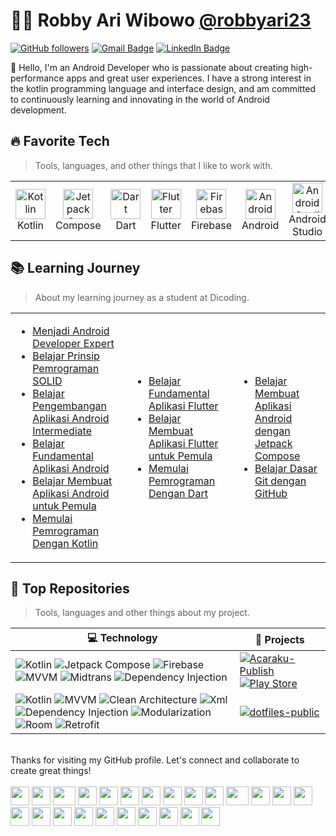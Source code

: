 # 👨‍💻 Robby Ari Wibowo [@robbyari23](https://www.instagram.com/robbyari23/)

[![GitHub followers](https://img.shields.io/github/followers/robbyari?label=Follow&style=social)](https://github.com/robbyari/?tab=follow)
[![Gmail Badge](https://img.shields.io/badge/-robbyari23@gmail.com-c14438?style=social&logo=Gmail&logoColor=red&link=mailto:robbyari23@gmail.com)](mailto:robbyari23@gmail.com)
[![LinkedIn Badge](https://img.shields.io/badge/-LinkedIn-blue?style=social&logo=Linkedin&logoColor=blue&link=https://www.linkedin.com/in/robby-ari-wibowo-2baaab144/)](https://www.linkedin.com/in/robby-ari-wibowo-2baaab144/)


:wave: Hello, I'm an Android Developer who is passionate about creating high-performance apps and great user experiences. I have a strong interest in the kotlin programming language and interface design, and am committed to continuously learning and innovating in the world of Android development.

<h2 align="left" id="macropower-tech">🔥 Favorite Tech</h2>

> Tools, languages, and other things that I like to work with.

<table>
  <tr>
    <td align="center" width="96">
      <a>
        <img src="https://upload.wikimedia.org/wikipedia/commons/0/06/Kotlin_Icon.svg" width="48" height="48" alt="Kotlin" />
      </a>
      <br>Kotlin
    </td>
    <td align="center" width="96">
      <a>
        <img src="https://3.bp.blogspot.com/-VVp3WvJvl84/X0Vu6EjYqDI/AAAAAAAAPjU/ZOMKiUlgfg8ok8DY8Hc-ocOvGdB0z86AgCLcBGAsYHQ/s1600/jetpack%2Bcompose%2Bicon_RGB.png" width="48" height="48" alt="Jetpack Compose" />
      </a>
      <br>Compose
    </td>
    <td align="center" width="96">
      <a>
        <img src="https://upload.wikimedia.org/wikipedia/commons/9/91/Dart-logo-icon.svg" width="48" height="48" alt="Dart" />
      </a>
      <br>Dart
    </td>
    <td align="center" width="96">
      <a>
        <img src="https://saigontechnology.com/assets/media/Blog/flutter-what-is-it.webp" width="48" height="48" alt="Flutter" />
      </a>
      <br>Flutter
    </td>
    <td align="center" width="96">
      <a>
        <img src="https://seeklogo.com/images/F/firebase-logo-402F407EE0-seeklogo.com.png" width="48" height="48" alt="Firebase" />
      </a>
      <br>Firebase
    </td>
    <td align="center" width="96"> 
      <a>
        <img src="https://upload.wikimedia.org/wikipedia/commons/3/31/Android_robot_head.svg" width="48" height="48" alt="Android" />
      </a>
      <br>Android
    </td>
    <td align="center"  width="96">
      <a>
        <img src="https://seeklogo.com/images/A/android-studio-logo-1EE788C6EC-seeklogo.com.png" width="48" height="48" alt="Android Studio" />
      </a>
      <br>Android Studio
    </td>
  </tr>
</table>

<h2 align="left" id="macropower-tech">📚 Learning Journey</h2>

> About my learning journey as a student at Dicoding.

<table>
<tr>
<td>

<!-- BLOG-POST-LIST:START -->
- [Menjadi Android Developer Expert](https://www.dicoding.com/certificates/6RPNW6RDQP2M)
- [Belajar Prinsip Pemrograman SOLID](https://www.dicoding.com/certificates/72ZD947DJPYW)
- [Belajar Pengembangan Aplikasi Android Intermediate](https://www.dicoding.com/certificates/JLX1LMY85X72)
- [Belajar Fundamental Aplikasi Android](https://www.dicoding.com/certificates/N9ZO4NR68ZG5)
- [Belajar Membuat Aplikasi Android untuk Pemula](https://www.dicoding.com/certificates/2VX3YK754PYQ)
- [Memulai Pemrograman Dengan Kotlin](https://www.dicoding.com/certificates/MRZM4N85RXYQ)
<!-- BLOG-POST-LIST:END -->

</td>
<td>

<!-- BLOG-POST-LIST:START -->
- [Belajar Fundamental Aplikasi Flutter](https://www.dicoding.com/certificates/QLZ9Q6N37Z5D)
- [Belajar Membuat Aplikasi Flutter untuk Pemula](https://www.dicoding.com/certificates/MRZMQYKQ0PYQ)
- [Memulai Pemrograman Dengan Dart](https://www.dicoding.com/certificates/QLZ9Q7KGMZ5D)
<!-- BLOG-POST-LIST:END -->

</td>
<td>

<!-- BLOG-POST-LIST:START -->
- [Belajar Membuat Aplikasi Android dengan Jetpack Compose](https://www.dicoding.com/certificates/N9ZO6OKYRXG5)
- [Belajar Dasar Git dengan GitHub](https://www.dicoding.com/certificates/81P23383JXOY)
<!-- BLOG-POST-LIST:END -->

</td>
</tr>
</table>

<h2 align="left" id="macropower-tech">🎯 Top Repositories</h2>

> Tools, languages and other things about my project.

<!-- START OF PROFILE STACK, DO NOT REMOVE -->
| 💻 **Technology** | 🚀 **Projects** |
| - | - |
| ![Kotlin](https://img.shields.io/static/v1?label=&message=Kotlin&color=3776AB&logo=Kotlin&logoColor=FFFFFF) ![Jetpack Compose](https://img.shields.io/static/v1?label=&message=JetpackCompose&color=4EAA25&logo=jetpackcompose&logoColor=FFFFFF) ![Firebase](https://img.shields.io/static/v1?label=&message=Firebase&color=FFA116&logo=firebase&logoColor=FFFFFF) ![MVVM](https://img.shields.io/static/v1?label=&message=MVVM&color=FF5C83&logo=mvvm&logoColor=FFFFFF) ![Midtrans](https://img.shields.io/static/v1?label=&message=PaymentGateway&color=092E20&logo=midtrans&logoColor=FFFFFF) ![Dependency Injection](https://img.shields.io/static/v1?label=&message=DependencyInjection&color=009688&logo=midtrans&logoColor=FFFFFF)| [![Acaraku-Publish](https://img.shields.io/static/v1?label=&message=Acaraku-Publish&color=000605&logo=github&logoColor=FFFFFF&labelColor=000605)](https://github.com/robbyari/Acaraku-Publish) [![Play Store](https://img.shields.io/static/v1?label=&message=Acaraku&color=000605&logo=GooglePlay&logoColor=FFFFFF&labelColor=000605)](https://play.google.com/store/apps/details?id=com.robbyari.acaraku) |
| ![Kotlin](https://img.shields.io/static/v1?label=&message=Kotlin&color=3776AB&logo=Kotlin&logoColor=FFFFFF) ![MVVM](https://img.shields.io/static/v1?label=&message=MVVM&color=FF5C83&logo=mvvm&logoColor=FFFFFF) ![Clean Architecture](https://img.shields.io/static/v1?label=&message=CleanArchitecture&color=FFA116&logo=cleanarchitecture&logoColor=FFFFFF) ![Xml](https://img.shields.io/static/v1?label=&message=Xml&color=3776AB&logo=xml&logoColor=FFFFFF) ![Dependency Injection](https://img.shields.io/static/v1?label=&message=DependencyInjection&color=009688&logo=midtrans&logoColor=FFFFFF) ![Modularization](https://img.shields.io/static/v1?label=&message=Modularization&color=4EAA25&logo=modularization&logoColor=FFFFFF) ![Room](https://img.shields.io/static/v1?label=&message=Room&color=FFA116&logo=room&logoColor=FFFFFF) ![Retrofit](https://img.shields.io/static/v1?label=&message=Retrofit&color=092E20&logo=retrofit&logoColor=FFFFFF) | [![dotfiles-public](https://img.shields.io/static/v1?label=&message=Football-Livescore&color=000605&logo=github&logoColor=FFFFFF&labelColor=000605)](https://github.com/robbyari/FootballLivescore) |
<!-- END OF PROFILE STACK, DO NOT REMOVE -->

<!-- BLOG-POST-LIST:START -->
<br>
Thanks for visiting my GitHub profile. Let's connect and collaborate to create great things!
<!-- BLOG-POST-LIST:END -->


<div>
  <br>
    <img src="https://cultofthepartyparrot.com/parrots/hd/githubparrot.gif" width="30" height="30"/>
    <img src="https://cultofthepartyparrot.com/flags/hd/indiaparrot.gif" width="30" height="30"/>
    <img src="https://cultofthepartyparrot.com/parrots/asyncparrot.gif" width="36" height="30"/>
    <img src="https://cultofthepartyparrot.com/parrots/hd/exceptionallyfastparrot.gif" width="30" height="30"/>
    <img src="https://cultofthepartyparrot.com/parrots/hd/60fpsparrot.gif" width="30" height="30"/>
    <img src="https://cultofthepartyparrot.com/parrots/hd/jumpingparrot.gif" width="30" height="30"/>
    <img src="https://cultofthepartyparrot.com/parrots/hd/opensourceparrot.gif" width="30" height="30"/>
    <img src="https://cultofthepartyparrot.com/parrots/hd/dealwithitnowparrot.gif" width="30" height="30"/>
    <img src="https://cultofthepartyparrot.com/parrots/hd/hypnoparrotlight.gif" width="30" height="30"/>
    <img src="https://cultofthepartyparrot.com/parrots/databaseparrot.gif" width="30" height="30"/>
    <img src="https://cultofthepartyparrot.com/parrots/fixparrot.gif" width="36" height="30"/>
    <img src="https://cultofthepartyparrot.com/parrots/hd/laptop_parrot.gif" width="30" height="30"/>
    <img src="https://cultofthepartyparrot.com/parrots/hd/spinningparrot.gif" width="30" height="30"/>
    <img src="https://cultofthepartyparrot.com/parrots/hd/levitationparrot.gif" width="30" height="30"/>
    <img src="https://cultofthepartyparrot.com/parrots/hd/meldparrot.gif" width="30" height="30"/>
    <img src="https://cultofthepartyparrot.com/parrots/slomoparrot.gif" width="30" height="30"/>
    <img src="https://cultofthepartyparrot.com/parrots/hd/moonwalkingparrot.gif" width="30" height="30"/>
    <img src="https://cultofthepartyparrot.com/parrots/hd/stableparrot.gif" width="30" height="30"/>
    <img src="https://cultofthepartyparrot.com/parrots/hd/scienceparrot.gif" width="30" height="30"/>
    <img src="https://cultofthepartyparrot.com/parrots/hd/pirateparrot.gif" width="30" height="30"/>
    <img src="https://cultofthepartyparrot.com/parrots/hd/footballparrot.gif" width="30" height="30"/>
    <img src="https://cultofthepartyparrot.com/parrots/hd/illuminatiparrot.gif" width="30" height="30"/>
    <img src="https://cultofthepartyparrot.com/parrots/hd/hypnoparrotdark.gif" width="30" height="30"/>
    <img src="https://cultofthepartyparrot.com/parrots/hd/mustacheparrot.gif" width="30" height="30"/>
</div>
